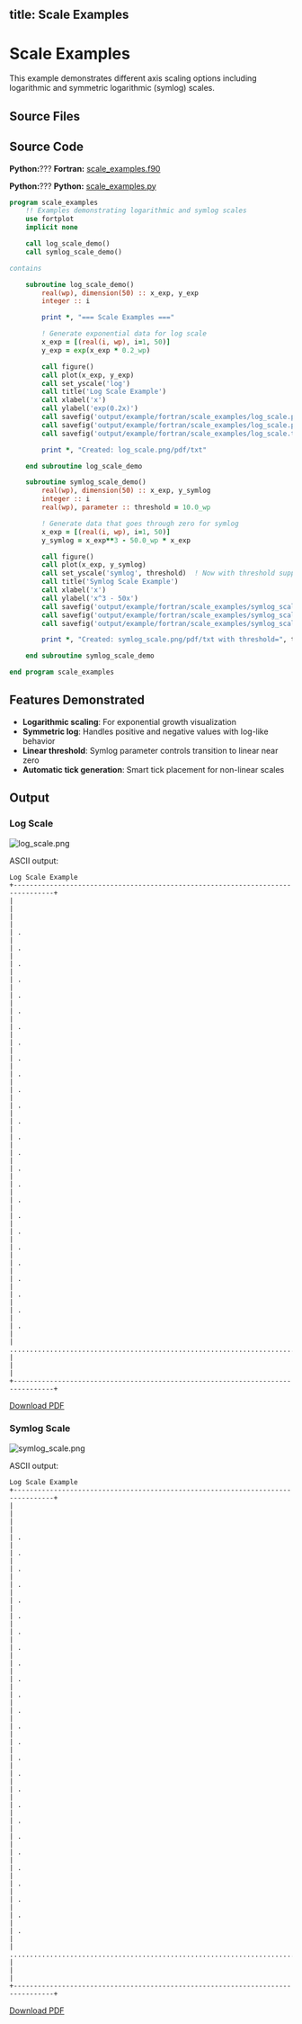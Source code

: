 title: Scale Examples
---

# Scale Examples

This example demonstrates different axis scaling options including logarithmic and symmetric logarithmic (symlog) scales.

## Source Files

## Source Code

**Python:**??? **Fortran:** [scale_examples.f90](https://github.com/lazy-fortran/fortplot/blob/main/example/fortran/scale_examples/scale_examples.f90)

**Python:**??? **Python:** [scale_examples.py](https://github.com/lazy-fortran/fortplot/blob/main/example/python/scale_examples/scale_examples.py)

```fortran
program scale_examples
    !! Examples demonstrating logarithmic and symlog scales
    use fortplot
    implicit none

    call log_scale_demo()
    call symlog_scale_demo()

contains

    subroutine log_scale_demo()
        real(wp), dimension(50) :: x_exp, y_exp
        integer :: i

        print *, "=== Scale Examples ==="

        ! Generate exponential data for log scale
        x_exp = [(real(i, wp), i=1, 50)]
        y_exp = exp(x_exp * 0.2_wp)

        call figure()
        call plot(x_exp, y_exp)
        call set_yscale('log')
        call title('Log Scale Example')
        call xlabel('x')
        call ylabel('exp(0.2x)')
        call savefig('output/example/fortran/scale_examples/log_scale.png')
        call savefig('output/example/fortran/scale_examples/log_scale.pdf')
        call savefig('output/example/fortran/scale_examples/log_scale.txt')

        print *, "Created: log_scale.png/pdf/txt"

    end subroutine log_scale_demo

    subroutine symlog_scale_demo()
        real(wp), dimension(50) :: x_exp, y_symlog
        integer :: i
        real(wp), parameter :: threshold = 10.0_wp

        ! Generate data that goes through zero for symlog
        x_exp = [(real(i, wp), i=1, 50)]
        y_symlog = x_exp**3 - 50.0_wp * x_exp

        call figure()
        call plot(x_exp, y_symlog)
        call set_yscale('symlog', threshold)  ! Now with threshold support
        call title('Symlog Scale Example')
        call xlabel('x')
        call ylabel('x^3 - 50x')
        call savefig('output/example/fortran/scale_examples/symlog_scale.png')
        call savefig('output/example/fortran/scale_examples/symlog_scale.pdf')
        call savefig('output/example/fortran/scale_examples/symlog_scale.txt')

        print *, "Created: symlog_scale.png/pdf/txt with threshold=", threshold

    end subroutine symlog_scale_demo

end program scale_examples
```

## Features Demonstrated

- **Logarithmic scaling**: For exponential growth visualization
- **Symmetric log**: Handles positive and negative values with log-like behavior
- **Linear threshold**: Symlog parameter controls transition to linear near zero
- **Automatic tick generation**: Smart tick placement for non-linear scales

## Output

### Log Scale

![log_scale.png](../../media/examples/scale_examples/log_scale.png)

ASCII output:
```
Log Scale Example
+--------------------------------------------------------------------------------+
|                                                                                |
|                                                                                |
| .                                                                              |
| .                                                                              |
| .                                                                              |
| .                                                                              |
| .                                                                              |
| .                                                                              |
| .                                                                              |
| .                                                                              |
| .                                                                              |
| .                                                                              |
| .                                                                              |
| .                                                                              |
| .                                                                              |
| .                                                                              |
| .                                                                              |
| .                                                                              |
| .                                                                              |
| .                                                                              |
| .                                                                              |
| .                                                                              |
| .                                                                              |
| .                                                                              |
| .                                                                              |
| .                                                                              |
| .                                                                              |
| .                                                                              |
| .............................................................................. |
|                                                                                |
+--------------------------------------------------------------------------------+
```

[Download PDF](../../media/examples/scale_examples/log_scale.pdf                                                                                                                                                                                                                                                   )

### Symlog Scale

![symlog_scale.png](../../media/examples/scale_examples/symlog_scale.png)

ASCII output:
```
Log Scale Example
+--------------------------------------------------------------------------------+
|                                                                                |
|                                                                                |
| .                                                                              |
| .                                                                              |
| .                                                                              |
| .                                                                              |
| .                                                                              |
| .                                                                              |
| .                                                                              |
| .                                                                              |
| .                                                                              |
| .                                                                              |
| .                                                                              |
| .                                                                              |
| .                                                                              |
| .                                                                              |
| .                                                                              |
| .                                                                              |
| .                                                                              |
| .                                                                              |
| .                                                                              |
| .                                                                              |
| .                                                                              |
| .                                                                              |
| .                                                                              |
| .                                                                              |
| .                                                                              |
| .                                                                              |
| .............................................................................. |
|                                                                                |
+--------------------------------------------------------------------------------+
```

[Download PDF](../../media/examples/scale_examples/symlog_scale.pdf                                                                                                                                                                                                                                                )

